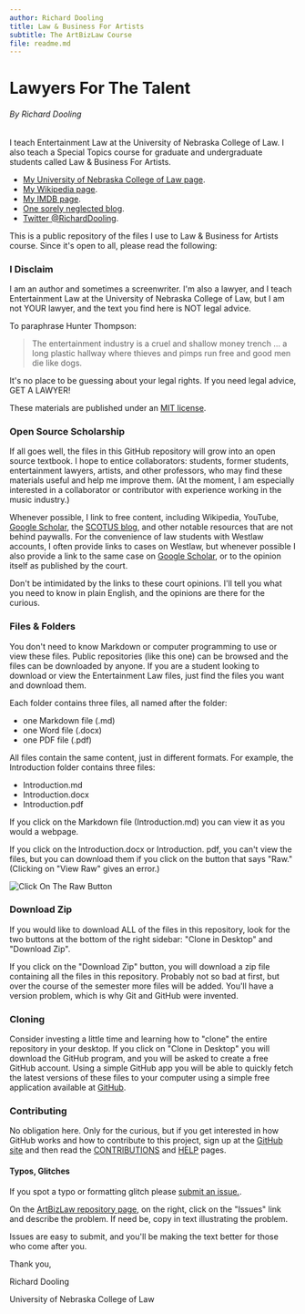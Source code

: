 ```yaml
---
author: Richard Dooling
title: Law & Business For Artists 
subtitle: The ArtBizLaw Course
file: readme.md
---
```


# Lawyers For The Talent

###### By Richard Dooling

I teach Entertainment Law at the University of Nebraska College of Law. I also teach a Special Topics course for graduate and undergraduate students called Law & Business For Artists. 

* [My University of Nebraska College of Law page](http://law.unl.edu/richard-dooling#about).
* [My Wikipedia page](http://en.wikipedia.org/wiki/Richard_Dooling).
* [My IMDB page](http://www.imdb.com/name/nm0233223/).
* [One sorely neglected blog](http://dooling.com).
* [Twitter @RichardDooling](http://twitter.com/richarddooling).

This is a public repository of the files I use to Law & Business for Artists course. Since it's open to all, please read the following:

### I Disclaim

I am an author and sometimes a screenwriter. 
I'm also a lawyer, 
and I teach Entertainment Law at the University of Nebraska College of Law, 
but I am not YOUR lawyer, and the text you find here is NOT legal advice. 

To paraphrase Hunter Thompson: 

> The entertainment industry 
> is a cruel and shallow money trench &hellip; a long plastic 
> hallway where thieves and pimps run free 
> and good men die like dogs.

It's no place to be guessing about your legal rights. 
If you need legal advice, GET A LAWYER! 

These materials are published under an [MIT license](https://github.com/RichardDooling/ArtBizLaw/blob/master/LICENSE).

### Open Source Scholarship

If all goes well, the files in this GitHub repository will grow into an open source textbook. I hope to entice collaborators: students, former students, entertainment lawyers, artists, and other professors, who may find these materials useful and help me improve them. (At the moment, I am especially interested in a collaborator or contributor with experience working in the music industry.) 

Whenever possible, I link to free content, including Wikipedia, YouTube, [Google Scholar](http://scholar.google.com/), the [SCOTUS blog](http://www.scotusblog.com/), and other notable resources that are not behind paywalls. For the convenience of law students with Westlaw accounts, I often provide links to cases on Westlaw, but whenever possible I also provide a link to the same case on [Google Scholar](http://scholar.google.com/), or to the opinion itself as published by the court.

Don't be intimidated by the links to these court opinions. 
I'll tell you what you need to know in plain English, 
and the opinions are there for the curious. 

### Files & Folders

You don't need to know Markdown or computer programming to use or view these files. Public repositories (like this one) can be browsed and the files can be downloaded by anyone. If you are a student looking to download or view the Entertainment Law files, just find the files you want and download them.

Each folder contains three files, all named after the folder:

* one Markdown file (.md)
* one Word file (.docx)
* one PDF file (.pdf)

All files contain the same content, just in different formats. For example, the Introduction folder contains three files:

* Introduction.md
* Introduction.docx
* Introduction.pdf

If you click on the Markdown file (Introduction.md) you can view it as you would a webpage. 

If you click on the Introduction.docx or Introduction. pdf, you can't view the files, but you can download them if you click on the button that says "Raw." (Clicking on "View Raw" gives an error.)

![Click On The Raw Button](Download_Single_File.png "Click Raw")

### Download Zip

If you would like to download ALL of the files in this repository, look for the two buttons at the bottom of the right sidebar: "Clone in Desktop" and "Download Zip".

If you click on the "Download Zip" button, you will download a zip file containing all the files in this repository. Probably not so bad at first, but over the course of the semester more files will be added. You'll have a version problem, which is why Git and GitHub were invented. 

### Cloning

Consider investing a little time and learning how to "clone" the entire repository in your desktop. If you click on "Clone in Desktop" you will download the GitHub program, and you will be asked to create a free GitHub account. Using a simple GitHub app you will be able to quickly fetch the latest versions of these files to your computer using a simple free application available at [GitHub](https://github.com/). 

### Contributing

No obligation here. Only for the curious, but if you get interested in how GitHub works and how to contribute to this project, sign up at the [GitHub site](https://github.com/) and then read the [CONTRIBUTIONS](https://github.com/RichardDooling/ArtBizLaw/blob/master/CONTRIBUTIONS.md) and [HELP](https://github.com/RichardDooling/ArtBizLaw/blob/master/HELP.md) pages.

#### Typos, Glitches

If you spot a typo or formatting glitch please [submit an issue.](https://github.com/RichardDooling/ArtBizLaw/issues). 

On the [ArtBizLaw repository page](https://github.com/RichardDooling/ArtBizLaw), on the right, click on the "Issues" link and describe the problem. If need be, copy in text illustrating the problem.

Issues are easy to submit, and you'll be making the text better for those who come after you.

Thank you,

Richard Dooling

University of Nebraska College of Law

